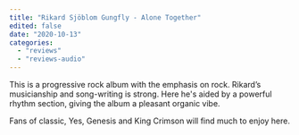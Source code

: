 ```yaml
---
title: "Rikard Sjöblom Gungfly - Alone Together"
edited: false
date: "2020-10-13"
categories:
  - "reviews"
  - "reviews-audio"
---
```


This is a progressive rock album with the emphasis on rock. Rikard’s musicianship and song-writing is strong. Here he's aided by a powerful rhythm section, giving the album a pleasant organic vibe.

Fans of classic, Yes, Genesis and King Crimson will find much to enjoy here.
